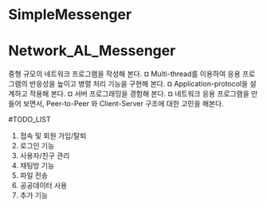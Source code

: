 # SimpleMessenger

# Network_AL_Messenger
중형 규모의 네트워크 프로그램을 작성해 본다.
¤ Multi-thread를 이용하여 응용 프로그램의 반응성을 높이고 병렬 처리 기능을 구현해 본다.
¤ Application-protocol을 설계하고 적용해 본다.
¤ 서버 프로그래밍을 경험해 본다.
¤ 네트워크 응용 프로그램을 만들어 보면서, Peer-to-Peer 와 Client-Server 구조에 대한 고민을 해본다.

#TODO_LIST
1. 접속 및 회원 가입/탈퇴  
2. 로그인 기능
3. 사용자/친구 관리
4. 채팅방 기능
5. 파일 전송
6. 공공데이터 사용  
7. 추가 기능
